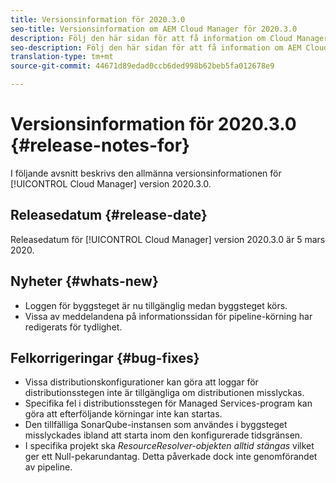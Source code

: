 ```yaml
---
title: Versionsinformation för 2020.3.0
seo-title: Versionsinformation om AEM Cloud Manager för 2020.3.0
description: Följ den här sidan för att få information om Cloud Manager version 2020.3.0
seo-description: Följ den här sidan för att få information om AEM Cloud Manager version 2020.3.0
translation-type: tm+mt
source-git-commit: 44671d89edad0ccb6ded998b62beb5fa012678e9

---
```


# Versionsinformation för 2020.3.0 {#release-notes-for}

I följande avsnitt beskrivs den allmänna versionsinformationen för [!UICONTROL Cloud Manager] version 2020.3.0.

## Releasedatum {#release-date}

Releasedatum för [!UICONTROL Cloud Manager] version 2020.3.0 är 5 mars 2020.

## Nyheter {#whats-new}

* Loggen för byggsteget är nu tillgänglig medan byggsteget körs.
* Vissa av meddelandena på informationssidan för pipeline-körning har redigerats för tydlighet.

## Felkorrigeringar {#bug-fixes}

* Vissa distributionskonfigurationer kan göra att loggar för distributionsstegen inte är tillgängliga om distributionen misslyckas.
* Specifika fel i distributionsstegen för Managed Services-program kan göra att efterföljande körningar inte kan startas.
* Den tillfälliga SonarQube-instansen som användes i byggsteget misslyckades ibland att starta inom den konfigurerade tidsgränsen.
* I specifika projekt ska *ResourceResolver-objekten alltid stängas* vilket ger ett Null-pekarundantag. Detta påverkade dock inte genomförandet av pipeline.


